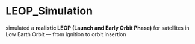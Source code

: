 # LEOP_Simulation
simulated a **realistic LEOP (Launch and Early Orbit Phase)** for satellites in Low Earth Orbit — from ignition to orbit insertion
